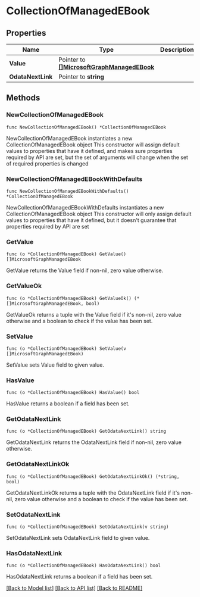# CollectionOfManagedEBook

## Properties

Name | Type | Description | Notes
------------ | ------------- | ------------- | -------------
**Value** | Pointer to [**[]MicrosoftGraphManagedEBook**](MicrosoftGraphManagedEBook.md) |  | [optional] 
**OdataNextLink** | Pointer to **string** |  | [optional] 

## Methods

### NewCollectionOfManagedEBook

`func NewCollectionOfManagedEBook() *CollectionOfManagedEBook`

NewCollectionOfManagedEBook instantiates a new CollectionOfManagedEBook object
This constructor will assign default values to properties that have it defined,
and makes sure properties required by API are set, but the set of arguments
will change when the set of required properties is changed

### NewCollectionOfManagedEBookWithDefaults

`func NewCollectionOfManagedEBookWithDefaults() *CollectionOfManagedEBook`

NewCollectionOfManagedEBookWithDefaults instantiates a new CollectionOfManagedEBook object
This constructor will only assign default values to properties that have it defined,
but it doesn't guarantee that properties required by API are set

### GetValue

`func (o *CollectionOfManagedEBook) GetValue() []MicrosoftGraphManagedEBook`

GetValue returns the Value field if non-nil, zero value otherwise.

### GetValueOk

`func (o *CollectionOfManagedEBook) GetValueOk() (*[]MicrosoftGraphManagedEBook, bool)`

GetValueOk returns a tuple with the Value field if it's non-nil, zero value otherwise
and a boolean to check if the value has been set.

### SetValue

`func (o *CollectionOfManagedEBook) SetValue(v []MicrosoftGraphManagedEBook)`

SetValue sets Value field to given value.

### HasValue

`func (o *CollectionOfManagedEBook) HasValue() bool`

HasValue returns a boolean if a field has been set.

### GetOdataNextLink

`func (o *CollectionOfManagedEBook) GetOdataNextLink() string`

GetOdataNextLink returns the OdataNextLink field if non-nil, zero value otherwise.

### GetOdataNextLinkOk

`func (o *CollectionOfManagedEBook) GetOdataNextLinkOk() (*string, bool)`

GetOdataNextLinkOk returns a tuple with the OdataNextLink field if it's non-nil, zero value otherwise
and a boolean to check if the value has been set.

### SetOdataNextLink

`func (o *CollectionOfManagedEBook) SetOdataNextLink(v string)`

SetOdataNextLink sets OdataNextLink field to given value.

### HasOdataNextLink

`func (o *CollectionOfManagedEBook) HasOdataNextLink() bool`

HasOdataNextLink returns a boolean if a field has been set.


[[Back to Model list]](../README.md#documentation-for-models) [[Back to API list]](../README.md#documentation-for-api-endpoints) [[Back to README]](../README.md)


